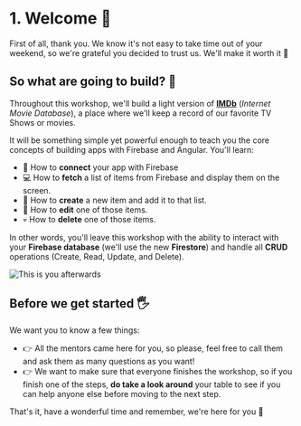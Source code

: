 # 1. Welcome 💜

First of all, thank you. We know it's not easy to take time out of your weekend, so we're grateful you decided to trust us. We'll make it worth it 💪

## So what are going to build? 🤔

Throughout this workshop, we'll build a light version of [**IMDb**](https://www.imdb.com/) \(_Internet Movie Database_\), a place where we'll keep a record of our favorite TV Shows or movies.

It will be something simple yet powerful enough to teach you the core concepts of building apps with Firebase and Angular. You'll learn:

* 🔌 How to **connect** your app with Firebase
* 💻 How to **fetch** a list of items from Firebase and display them on the screen.
* 📃 How to **create** a new item and add it to that list.
* 📝 How to **edit** one of those items.
* 💀 How to **delete** one of those items.

In other words, you'll leave this workshop with the ability to interact with your **Firebase database** \(we'll use the new **Firestore**\) and handle all **CRUD** operations \(Create, Read, Update, and Delete\).

![This is you afterwards](https://media.giphy.com/media/13k4VSc3ngLPUY/giphy.gif)

## Before we get started 🖐

We want you to know a few things:

* 👉 All the mentors came here for you, so please, feel free to call them and ask them as many questions as you want!
* 👉 We want to make sure that everyone finishes the workshop, so if you finish one of the steps, **do take a look around** your table to see if you can help anyone else before moving to the next step.

That's it, have a wonderful time and remember, we're here for you 💜

